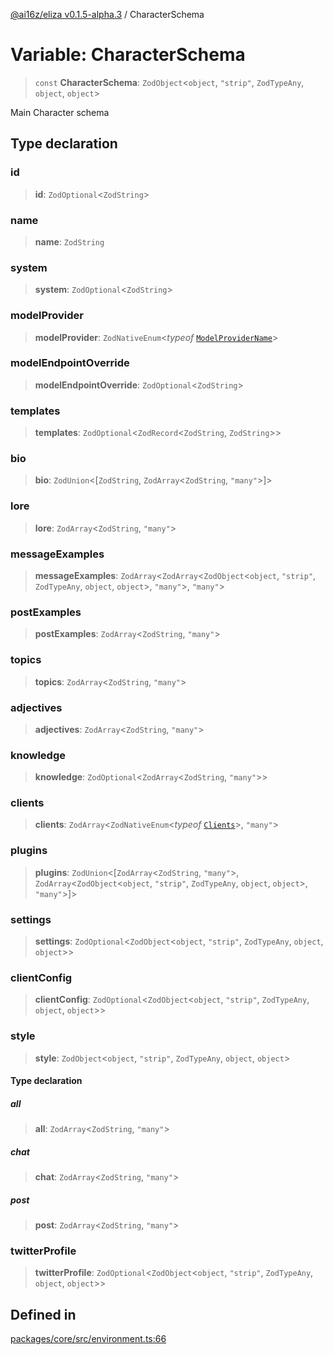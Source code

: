 [@ai16z/eliza v0.1.5-alpha.3](../index.md) / CharacterSchema

# Variable: CharacterSchema

> `const` **CharacterSchema**: `ZodObject`\<`object`, `"strip"`, `ZodTypeAny`, `object`, `object`\>

Main Character schema

## Type declaration

### id

> **id**: `ZodOptional`\<`ZodString`\>

### name

> **name**: `ZodString`

### system

> **system**: `ZodOptional`\<`ZodString`\>

### modelProvider

> **modelProvider**: `ZodNativeEnum`\<*typeof* [`ModelProviderName`](../enumerations/ModelProviderName.md)\>

### modelEndpointOverride

> **modelEndpointOverride**: `ZodOptional`\<`ZodString`\>

### templates

> **templates**: `ZodOptional`\<`ZodRecord`\<`ZodString`, `ZodString`\>\>

### bio

> **bio**: `ZodUnion`\<[`ZodString`, `ZodArray`\<`ZodString`, `"many"`\>]\>

### lore

> **lore**: `ZodArray`\<`ZodString`, `"many"`\>

### messageExamples

> **messageExamples**: `ZodArray`\<`ZodArray`\<`ZodObject`\<`object`, `"strip"`, `ZodTypeAny`, `object`, `object`\>, `"many"`\>, `"many"`\>

### postExamples

> **postExamples**: `ZodArray`\<`ZodString`, `"many"`\>

### topics

> **topics**: `ZodArray`\<`ZodString`, `"many"`\>

### adjectives

> **adjectives**: `ZodArray`\<`ZodString`, `"many"`\>

### knowledge

> **knowledge**: `ZodOptional`\<`ZodArray`\<`ZodString`, `"many"`\>\>

### clients

> **clients**: `ZodArray`\<`ZodNativeEnum`\<*typeof* [`Clients`](../enumerations/Clients.md)\>, `"many"`\>

### plugins

> **plugins**: `ZodUnion`\<[`ZodArray`\<`ZodString`, `"many"`\>, `ZodArray`\<`ZodObject`\<`object`, `"strip"`, `ZodTypeAny`, `object`, `object`\>, `"many"`\>]\>

### settings

> **settings**: `ZodOptional`\<`ZodObject`\<`object`, `"strip"`, `ZodTypeAny`, `object`, `object`\>\>

### clientConfig

> **clientConfig**: `ZodOptional`\<`ZodObject`\<`object`, `"strip"`, `ZodTypeAny`, `object`, `object`\>\>

### style

> **style**: `ZodObject`\<`object`, `"strip"`, `ZodTypeAny`, `object`, `object`\>

#### Type declaration

##### all

> **all**: `ZodArray`\<`ZodString`, `"many"`\>

##### chat

> **chat**: `ZodArray`\<`ZodString`, `"many"`\>

##### post

> **post**: `ZodArray`\<`ZodString`, `"many"`\>

### twitterProfile

> **twitterProfile**: `ZodOptional`\<`ZodObject`\<`object`, `"strip"`, `ZodTypeAny`, `object`, `object`\>\>

## Defined in

[packages/core/src/environment.ts:66](https://github.com/konstantine25b/eliza/blob/main/packages/core/src/environment.ts#L66)
